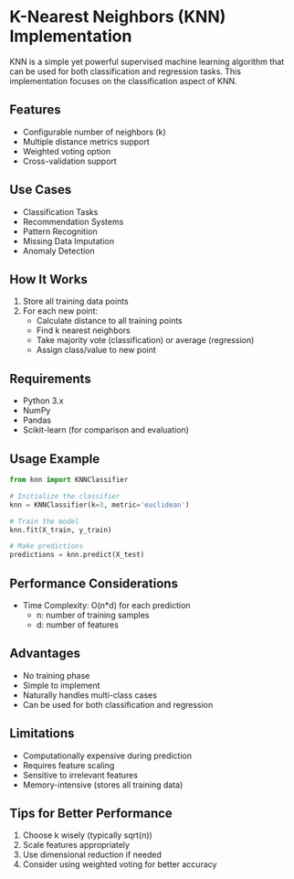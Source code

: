 # K-Nearest Neighbors (KNN) Implementation

KNN is a simple yet powerful supervised machine learning algorithm that can be used for both classification and regression tasks. This implementation focuses on the classification aspect of KNN.

## Features
- Configurable number of neighbors (k)
- Multiple distance metrics support
- Weighted voting option
- Cross-validation support

## Use Cases
- Classification Tasks
- Recommendation Systems
- Pattern Recognition
- Missing Data Imputation
- Anomaly Detection

## How It Works
1. Store all training data points
2. For each new point:
   - Calculate distance to all training points
   - Find k nearest neighbors
   - Take majority vote (classification) or average (regression)
   - Assign class/value to new point

## Requirements
- Python 3.x
- NumPy
- Pandas
- Scikit-learn (for comparison and evaluation)

## Usage Example
```python
from knn import KNNClassifier

# Initialize the classifier
knn = KNNClassifier(k=3, metric='euclidean')

# Train the model
knn.fit(X_train, y_train)

# Make predictions
predictions = knn.predict(X_test)
```

## Performance Considerations
- Time Complexity: O(n*d) for each prediction
  - n: number of training samples
  - d: number of features

## Advantages
- No training phase
- Simple to implement
- Naturally handles multi-class cases
- Can be used for both classification and regression

## Limitations
- Computationally expensive during prediction
- Requires feature scaling
- Sensitive to irrelevant features
- Memory-intensive (stores all training data)

## Tips for Better Performance
1. Choose k wisely (typically sqrt(n))
2. Scale features appropriately
3. Use dimensional reduction if needed
4. Consider using weighted voting for better accuracy
